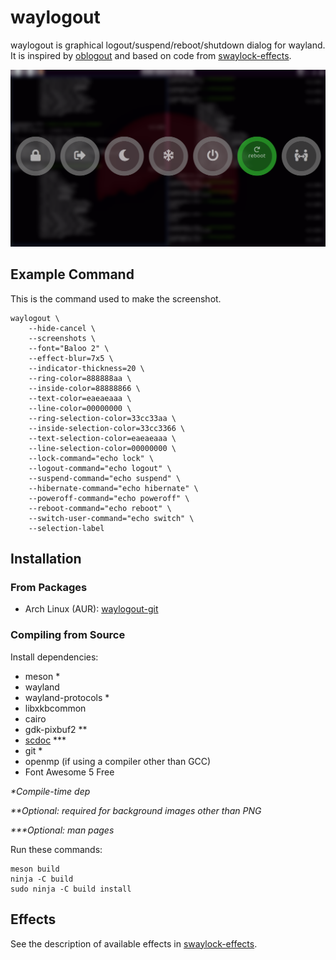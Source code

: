 # waylogout

waylogout is graphical logout/suspend/reboot/shutdown dialog for wayland.
It is inspired by
[oblogout](https://launchpad.net/oblogout)
and based on code from
[swaylock-effects](https://github.com/mortie/swaylock-effects).

![Screenshot](/screenshot.png)

## Example Command

This is the command used to make the screenshot.

	waylogout \
		--hide-cancel \
		--screenshots \
		--font="Baloo 2" \
		--effect-blur=7x5 \
		--indicator-thickness=20 \
		--ring-color=888888aa \
		--inside-color=88888866 \
		--text-color=eaeaeaaa \
		--line-color=00000000 \
		--ring-selection-color=33cc33aa \
		--inside-selection-color=33cc3366 \
		--text-selection-color=eaeaeaaa \
		--line-selection-color=00000000 \
		--lock-command="echo lock" \
		--logout-command="echo logout" \
		--suspend-command="echo suspend" \
		--hibernate-command="echo hibernate" \
		--poweroff-command="echo poweroff" \
		--reboot-command="echo reboot" \
		--switch-user-command="echo switch" \
		--selection-label

## Installation

### From Packages

* Arch Linux (AUR): [waylogout-git](https://aur.archlinux.org/packages/waylogout-git)

### Compiling from Source

Install dependencies:

* meson \*
* wayland
* wayland-protocols \*
* libxkbcommon
* cairo
* gdk-pixbuf2 \*\*
* [scdoc](https://git.sr.ht/~sircmpwn/scdoc) \*\*\*
* git \*
* openmp (if using a compiler other than GCC)
* Font Awesome 5 Free

_\*Compile-time dep_

_\*\*Optional: required for background images other than PNG_

_\*\*\*Optional: man pages_

Run these commands:

	meson build
	ninja -C build
	sudo ninja -C build install

## Effects

See the description of available effects in
[swaylock-effects](https://github.com/mortie/swaylock-effects).
